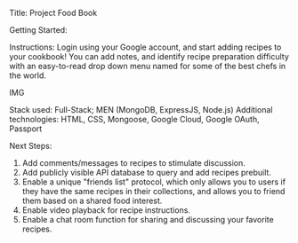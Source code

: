 Title: Project Food Book

Getting Started:

Instructions: Login using your Google account, and start adding recipes to your cookbook! You can add notes, and identify recipe preparation difficulty with an easy-to-read drop down menu named for some of the best chefs in the world.

IMG

Stack used: Full-Stack; MEN (MongoDB, ExpressJS, Node.js)
Additional technologies: HTML, CSS, Mongoose, Google Cloud, Google OAuth, Passport

Next Steps:
1. Add comments/messages to recipes to stimulate discussion.
2. Add publicly visible API database to query and add recipes prebuilt.
3. Enable a unique "friends list" protocol, which only allows you to users if they have the same recipes in their collections, and allows you to friend them based on a shared food interest.
4. Enable video playback for recipe instructions.
5. Enable a chat room function for sharing and discussing your favorite recipes.